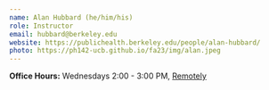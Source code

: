 ```yaml
---
name: Alan Hubbard (he/him/his)
role: Instructor
email: hubbard@berkeley.edu
website: https://publichealth.berkeley.edu/people/alan-hubbard/
photo: https://ph142-ucb.github.io/fa23/img/alan.jpeg
---
```


**Office Hours:** Wednesdays 2:00 - 3:00 PM, [Remotely](https://berkeley.zoom.us/j/93271104166)

